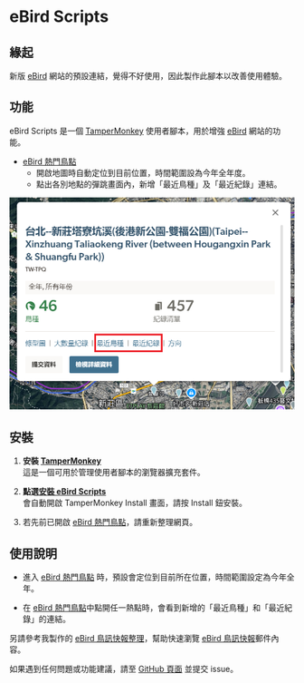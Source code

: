 # eBird Scripts

## 緣起

新版 [eBird](https://ebird.org) 網站的預設連結，覺得不好使用，因此製作此腳本以改善使用體驗。

## 功能

eBird Scripts 是一個 [TamperMonkey](https://www.tampermonkey.net/) 使用者腳本，用於增強 [eBird](https://ebird.org) 網站的功能。

- [eBird 熱門鳥點](https://ebird.org/hotspots)
  - 開啟地圖時自動定位到目前位置，時間範圍設為今年全年度。
  - 點出各別地點的彈跳畫面內，新增「最近鳥種」及「最近紀錄」連結。

![](demo.png)

## 安裝

1. **安裝 [TamperMonkey](https://www.tampermonkey.net/)**<br>
   這是一個可用於管理使用者腳本的瀏覽器擴充套件。

2. **點選[安裝 eBird Scripts](https://github.com/ChrisTorng/eBirdScripts/raw/main/eBirdScripts.user.js)**<br>
   會自動開啟 TamperMonkey Install 畫面，請按 Install 鈕安裝。

3. 若先前已開啟 [eBird 熱門鳥點](https://ebird.org/hotspots)，請重新整理網頁。

## 使用說明

- 進入 [eBird 熱門鳥點](https://ebird.org/hotspots) 時，預設會定位到目前所在位置，時間範圍設定為今年全年。

- 在 [eBird 熱門鳥點](https://ebird.org/hotspots)中點開任一熱點時，會看到新增的「最近鳥種」和「最近紀錄」的連結。

另請參考我製作的 [eBird 鳥訊快報整理](https://christorng.github.io/InfoProcess/eBird/)，幫助快速瀏覽 [eBird 鳥訊快報](https://ebird.org/alerts)郵件內容。

如果遇到任何問題或功能建議，請至 [GitHub 頁面](https://github.com/ChrisTorng/eBirdScripts/) 並提交 issue。

